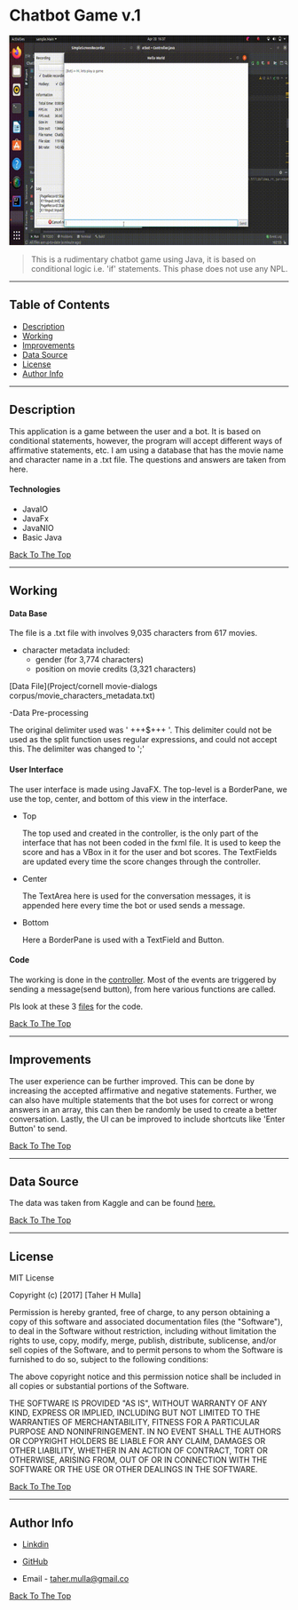 # Chatbot Game v.1

![Project Image](ChatbotPhase1NoAudio.gif)

> This is a rudimentary chatbot game using Java, it is based on conditional logic i.e. 'if' statements. This phase does not use any NPL.

---

## Table of Contents

- [Description](#description)
- [Working](#working)
- [Improvements](#improvements)
- [Data Source](#data-source)
- [License](#license)
- [Author Info](#author-info)

---

## Description

This application is a game between the user and a bot. It is based on conditional statements, however, the program will accept different ways of affirmative statements, etc. I am using a database that has the movie name and character name in a .txt file. The questions and answers are taken from here.

#### Technologies

- JavaIO
- JavaFx
- JavaNIO
- Basic Java

[Back To The Top](#chatbot-java-v1)

---

## Working

#### Data Base

  The file is a .txt file with involves 9,035 characters from 617 movies. 
  - character metadata included:
  	  - gender (for 3,774 characters)
	  - position on movie credits (3,321 characters)

  [Data File](Project/cornell movie-dialogs corpus/movie_characters_metadata.txt)

  -Data Pre-processing 
	
  The original delimiter used was ' +++$+++ '. This delimiter could not be used as the split function uses regular expressions, and could not accept this. The delimiter was changed to ';'

#### User Interface 
  The user interface is made using JavaFX. The top-level is a BorderPane, we use the top, center, and bottom of this view in the interface. 

  - Top

	  The top used and created in the controller, is the only part of the interface that has not been coded in the fxml file. It is used to keep the score and has a VBox in it for the user and bot scores. The TextFields are updated every time the score changes through the controller. 

  - Center 

	  The TextArea here is used for the conversation messages, it is appended here every time the bot or used sends a message.

  - Bottom

 	  Here a BorderPane is used with a TextField and  Button. 

#### Code
  The working is done in the [controller](Project/src/sample/Controller.java). Most of the events are triggered by sending a message(send button), from here various functions are called.
  
  Pls look at these 3 [files](Project/src/sample/) for the code. 

[Back To The Top](#chatbot-Java-v1)

---

## Improvements

The user experience can be further improved. This can be done by increasing the accepted affirmative and negative statements. Further, we can also have multiple statements that the bot uses for correct or wrong answers in an array, this can then be randomly be used to create a better conversation. Lastly, the UI can be improved to include shortcuts like 'Enter Button' to send. 

[Back To The Top](#Chatbot-Java-v1)

---

## Data Source

The data was taken from Kaggle and can be found [here.](https://www.kaggle.com/fungusamongus/chatbot-data)

[Back To The Top](#Chatbot-Java-v1)

---

## License

MIT License

Copyright (c) [2017] [Taher H Mulla]

Permission is hereby granted, free of charge, to any person obtaining a copy
of this software and associated documentation files (the "Software"), to deal
in the Software without restriction, including without limitation the rights
to use, copy, modify, merge, publish, distribute, sublicense, and/or sell
copies of the Software, and to permit persons to whom the Software is
furnished to do so, subject to the following conditions:

The above copyright notice and this permission notice shall be included in all
copies or substantial portions of the Software.

THE SOFTWARE IS PROVIDED "AS IS", WITHOUT WARRANTY OF ANY KIND, EXPRESS OR
IMPLIED, INCLUDING BUT NOT LIMITED TO THE WARRANTIES OF MERCHANTABILITY,
FITNESS FOR A PARTICULAR PURPOSE AND NONINFRINGEMENT. IN NO EVENT SHALL THE
AUTHORS OR COPYRIGHT HOLDERS BE LIABLE FOR ANY CLAIM, DAMAGES OR OTHER
LIABILITY, WHETHER IN AN ACTION OF CONTRACT, TORT OR OTHERWISE, ARISING FROM,
OUT OF OR IN CONNECTION WITH THE SOFTWARE OR THE USE OR OTHER DEALINGS IN THE
SOFTWARE.

[Back To The Top](#Chatbot-Java-v1)

---

## Author Info

 - [Linkdin](https://www.linkedin.com/in/taher-mulla) 

 - [GitHub](https://github.com/taher-mulla)

 - Email - taher.mulla@gmail.co

[Back To The Top](#chatbot-java-v1)
